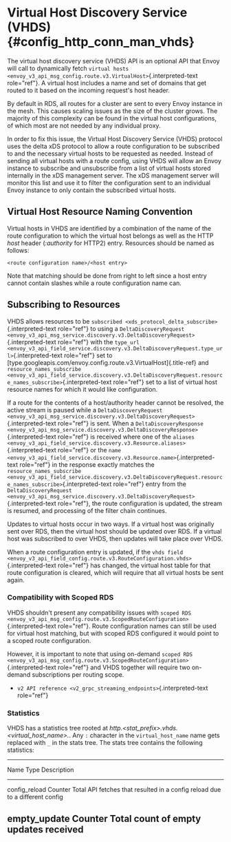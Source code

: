 Virtual Host Discovery Service (VHDS) {#config_http_conn_man_vhds}
=====================================

The virtual host discovery service (VHDS) API is an optional API that
Envoy will call to dynamically fetch
`virtual hosts <envoy_v3_api_msg_config.route.v3.VirtualHost>`{.interpreted-text
role="ref"}. A virtual host includes a name and set of domains that get
routed to it based on the incoming request\'s host header.

By default in RDS, all routes for a cluster are sent to every Envoy
instance in the mesh. This causes scaling issues as the size of the
cluster grows. The majority of this complexity can be found in the
virtual host configurations, of which most are not needed by any
individual proxy.

In order to fix this issue, the Virtual Host Discovery Service (VHDS)
protocol uses the delta xDS protocol to allow a route configuration to
be subscribed to and the necessary virtual hosts to be requested as
needed. Instead of sending all virtual hosts with a route config, using
VHDS will allow an Envoy instance to subscribe and unsubscribe from a
list of virtual hosts stored internally in the xDS management server.
The xDS management server will monitor this list and use it to filter
the configuration sent to an individual Envoy instance to only contain
the subscribed virtual hosts.

Virtual Host Resource Naming Convention
---------------------------------------

Virtual hosts in VHDS are identified by a combination of the name of the
route configuration to which the virtual host belongs as well as the
HTTP *host* header (*:authority* for HTTP2) entry. Resources should be
named as follows:

    <route configuration name>/<host entry>

Note that matching should be done from right to left since a host entry
cannot contain slashes while a route configuration name can.

Subscribing to Resources
------------------------

VHDS allows resources to be
`subscribed <xds_protocol_delta_subscribe>`{.interpreted-text
role="ref"} to using a
`DeltaDiscoveryRequest <envoy_v3_api_msg_service.discovery.v3.DeltaDiscoveryRequest>`{.interpreted-text
role="ref"} with the
`type_url <envoy_v3_api_field_service.discovery.v3.DeltaDiscoveryRequest.type_url>`{.interpreted-text
role="ref"} set to
[type.googleapis.com/envoy.config.route.v3.VirtualHost]{.title-ref} and
`resource_names_subscribe <envoy_v3_api_field_service.discovery.v3.DeltaDiscoveryRequest.resource_names_subscribe>`{.interpreted-text
role="ref"} set to a list of virtual host resource names for which it
would like configuration.

If a route for the contents of a host/authority header cannot be
resolved, the active stream is paused while a
`DeltaDiscoveryRequest <envoy_v3_api_msg_service.discovery.v3.DeltaDiscoveryRequest>`{.interpreted-text
role="ref"} is sent. When a
`DeltaDiscoveryResponse <envoy_v3_api_msg_service.discovery.v3.DeltaDiscoveryResponse>`{.interpreted-text
role="ref"} is received where one of the
`aliases <envoy_v3_api_field_service.discovery.v3.Resource.aliases>`{.interpreted-text
role="ref"} or the
`name <envoy_v3_api_field_service.discovery.v3.Resource.name>`{.interpreted-text
role="ref"} in the response exactly matches the
`resource_names_subscribe <envoy_v3_api_field_service.discovery.v3.DeltaDiscoveryRequest.resource_names_subscribe>`{.interpreted-text
role="ref"} entry from the
`DeltaDiscoveryRequest <envoy_v3_api_msg_service.discovery.v3.DeltaDiscoveryRequest>`{.interpreted-text
role="ref"}, the route configuration is updated, the stream is resumed,
and processing of the filter chain continues.

Updates to virtual hosts occur in two ways. If a virtual host was
originally sent over RDS, then the virtual host should be updated over
RDS. If a virtual host was subscribed to over VHDS, then updates will
take place over VHDS.

When a route configuration entry is updated, if the
`vhds field <envoy_v3_api_field_config.route.v3.RouteConfiguration.vhds>`{.interpreted-text
role="ref"} has changed, the virtual host table for that route
configuration is cleared, which will require that all virtual hosts be
sent again.

### Compatibility with Scoped RDS

VHDS shouldn\'t present any compatibility issues with
`scoped RDS <envoy_v3_api_msg_config.route.v3.ScopedRouteConfiguration>`{.interpreted-text
role="ref"}. Route configuration names can still be used for virtual
host matching, but with scoped RDS configured it would point to a scoped
route configuration.

However, it is important to note that using on-demand
`scoped RDS <envoy_v3_api_msg_config.route.v3.ScopedRouteConfiguration>`{.interpreted-text
role="ref"} and VHDS together will require two on-demand subscriptions
per routing scope.

-   `v2 API reference <v2_grpc_streaming_endpoints>`{.interpreted-text
    role="ref"}

### Statistics

VHDS has a statistics tree rooted at
*http.\<stat\_prefix\>.vhds.\<virtual\_host\_name\>.*. Any `:` character
in the `virtual_host_name` name gets replaced with `_` in the stats
tree. The stats tree contains the following statistics:

  -----------------------------------------------------------------------
  Name              Type              Description
  ----------------- ----------------- -----------------------------------
  config\_reload    Counter           Total API fetches that resulted in
                                      a config reload due to a different
                                      config

  empty\_update     Counter           Total count of empty updates
                                      received
  -----------------------------------------------------------------------
